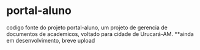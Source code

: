 # portal-aluno
codigo fonte do projeto portal-aluno, um projeto de gerencia de documentos de academicos, voltado para cidade de Urucará-AM.
**ainda em desenvolvimento, breve upload
